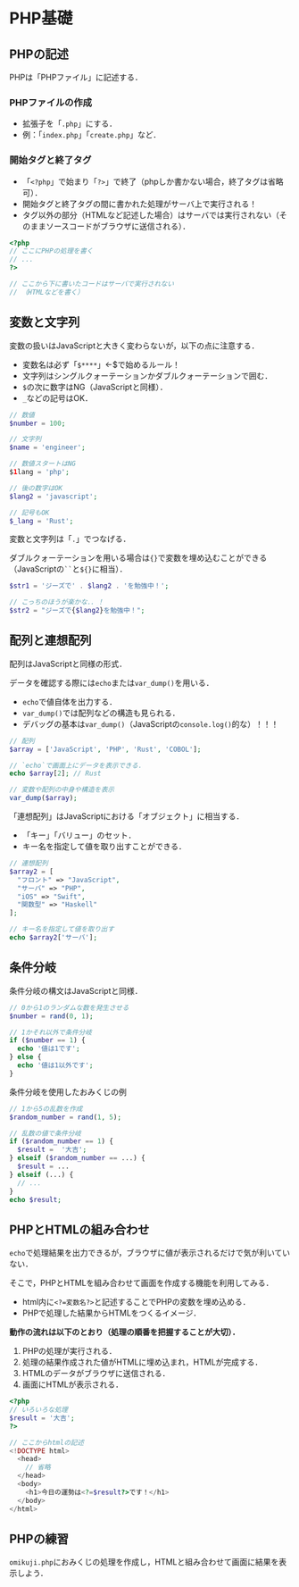 # PHP基礎

## PHPの記述

PHPは「PHPファイル」に記述する．

### PHPファイルの作成

- 拡張子を「`.php`」にする．
- 例：「`index.php`」「`create.php`」など．

### 開始タグと終了タグ

- 「`<?php`」で始まり「`?>`」で終了（phpしか書かない場合，終了タグは省略可）．
- 開始タグと終了タグの間に書かれた処理がサーバ上で実行される！
- タグ以外の部分（HTMLなど記述した場合）はサーバでは実行されない（そのままソースコードがブラウザに送信される）．

```php
<?php
// ここにPHPの処理を書く
// ...
?>

// ここから下に書いたコードはサーバで実行されない
// （HTMLなどを書く）
```

## 変数と文字列

変数の扱いはJavaScriptと大きく変わらないが，以下の点に注意する．

- 変数名は必ず「`$****`」←$で始めるルール！
- 文字列はシングルクォーテーションかダブルクォーテーションで囲む．
- `$`の次に数字はNG（JavaScriptと同様）．
- `_`などの記号はOK．

```php
// 数値
$number = 100;

// 文字列
$name = 'engineer';

// 数値スタートはNG
$1lang = 'php';

// 後の数字はOK
$lang2 = 'javascript';

// 記号もOK
$_lang = 'Rust';
```

変数と文字列は「`.`」でつなげる．

ダブルクォーテーションを用いる場合は`{}`で変数を埋め込むことができる（JavaScriptの``` `` ```と`${}`に相当）．

```php
$str1 = 'ジーズで' . $lang2 . 'を勉強中！';

// こっちのほうが楽かな．．！
$str2 = "ジーズで{$lang2}を勉強中！";
```

## 配列と連想配列

配列はJavaScriptと同様の形式．

データを確認する際には`echo`または`var_dump()`を用いる．

- `echo`で値自体を出力する．
- `var_dump()`では配列などの構造も見られる．
- デバッグの基本は`var_dump()`（JavaScriptの`console.log()`的な）！！！

```php
// 配列
$array = ['JavaScript', 'PHP', 'Rust', 'COBOL'];

// `echo`で画面上にデータを表示できる．
echo $array[2]; // Rust

// 変数や配列の中身や構造を表示
var_dump($array);

```

「連想配列」はJavaScriptにおける「オブジェクト」に相当する．

- 「キー」「バリュー」のセット．
- キー名を指定して値を取り出すことができる．

```php
// 連想配列
$array2 = [
  "フロント" => "JavaScript",
  "サーバ" => "PHP",
  "iOS" => "Swift",
  "関数型" => "Haskell"
];

// キー名を指定して値を取り出す
echo $array2['サーバ'];
```

## 条件分岐

条件分岐の構文はJavaScriptと同様．

```php
// 0から1のランダムな数を発生させる
$number = rand(0, 1);

// 1かそれ以外で条件分岐
if ($number == 1) {
  echo '値は1です';
} else {
  echo '値は1以外です';
}

```

条件分岐を使用したおみくじの例

```php
// 1から5の乱数を作成
$random_number = rand(1, 5);

// 乱数の値で条件分岐
if ($random_number == 1) {
  $result =  '大吉';
} elseif ($random_number == ...) {
  $result = ...
} elseif (...) {
  // ...
}
echo $result;

```

## PHPとHTMLの組み合わせ

`echo`で処理結果を出力できるが，ブラウザに値が表示されるだけで気が利いていない．

そこで，PHPとHTMLを組み合わせて画面を作成する機能を利用してみる．

- html内に`<?=変数名?>`と記述することでPHPの変数を埋め込める．
- PHPで処理した結果からHTMLをつくるイメージ．

**動作の流れは以下のとおり（処理の順番を把握することが大切）．**

1. PHPの処理が実行される．
2. 処理の結果作成された値がHTMLに埋め込まれ，HTMLが完成する．
3. HTMLのデータがブラウザに送信される．
4. 画面にHTMLが表示される．

```php
<?php
// いろいろな処理
$result = '大吉';
?>

// ここからhtmlの記述
<!DOCTYPE html>
  <head>
    // 省略
  </head>
  <body>
    <h1>今日の運勢は<?=$result?>です！</h1>
  </body>
</html>
```

## PHPの練習

`omikuji.php`におみくじの処理を作成し，HTMLと組み合わせて画面に結果を表示しよう．
